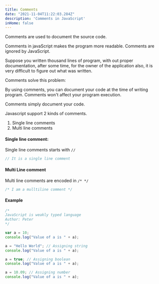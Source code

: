 ```yaml
---
title: Comments
date: "2021-11-04T11:22:03.284Z"
description: 'Comments in JavaScript'
inHome: false
---
```


Comments are used to document the source code.

Comments in javaScript makes the program more readable. Comments are ignored by JavaScript.

Suppose you written thousand lines of program, with out proper documentation, after some time, for the owner of the application also, it is very difficult to figure out what was written.

Comments solve this problem:

By using comments, you can document your code at the time of writing program. Comments won't affect your program execution.

Comments simply document your code.

Javascript support 2 kinds of comments.

1. Single line comments
2. Multi line comments

#### Single line comment:

Single line comments starts with `//`

```javascript
// It is a single line comment
```

#### Multi Line comment

Multi line comments are encoded in `/* */`

```javascript
/* I am a mulltiline comment */
```

#### Example

```javascript
/*
JavaScript is weakly typed language
Author: Peter
*/

var a = 10;
console.log("Value of a is " + a);

a = "Hello World"; // Assigning string
console.log("Value of a is " + a);

a = true; // Assigning boolean
console.log("Value of a is " + a);

a = 10.09; // Assigning number
console.log("Value of a is " + a);
```